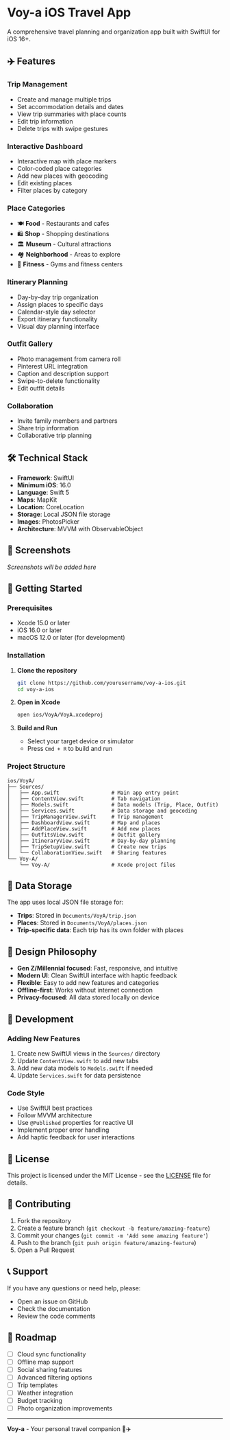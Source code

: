 # Voy-a iOS Travel App

A comprehensive travel planning and organization app built with SwiftUI for iOS 16+.

## ✈️ Features

### Trip Management
- Create and manage multiple trips
- Set accommodation details and dates
- View trip summaries with place counts
- Edit trip information
- Delete trips with swipe gestures

### Interactive Dashboard
- Interactive map with place markers
- Color-coded place categories
- Add new places with geocoding
- Edit existing places
- Filter places by category

### Place Categories
- 🍽️ **Food** - Restaurants and cafes
- 🛍️ **Shop** - Shopping destinations
- 🏛️ **Museum** - Cultural attractions
- 🏘️ **Neighborhood** - Areas to explore
- 💪 **Fitness** - Gyms and fitness centers

### Itinerary Planning
- Day-by-day trip organization
- Assign places to specific days
- Calendar-style day selector
- Export itinerary functionality
- Visual day planning interface

### Outfit Gallery
- Photo management from camera roll
- Pinterest URL integration
- Caption and description support
- Swipe-to-delete functionality
- Edit outfit details

### Collaboration
- Invite family members and partners
- Share trip information
- Collaborative trip planning

## 🛠️ Technical Stack

- **Framework**: SwiftUI
- **Minimum iOS**: 16.0
- **Language**: Swift 5
- **Maps**: MapKit
- **Location**: CoreLocation
- **Storage**: Local JSON file storage
- **Images**: PhotosPicker
- **Architecture**: MVVM with ObservableObject

## 📱 Screenshots

*Screenshots will be added here*

## 🚀 Getting Started

### Prerequisites
- Xcode 15.0 or later
- iOS 16.0 or later
- macOS 12.0 or later (for development)

### Installation

1. **Clone the repository**
   ```bash
   git clone https://github.com/yourusername/voy-a-ios.git
   cd voy-a-ios
   ```

2. **Open in Xcode**
   ```bash
   open ios/VoyA/VoyA.xcodeproj
   ```

3. **Build and Run**
   - Select your target device or simulator
   - Press `Cmd + R` to build and run

### Project Structure

```
ios/VoyA/
├── Sources/
│   ├── App.swift                 # Main app entry point
│   ├── ContentView.swift         # Tab navigation
│   ├── Models.swift              # Data models (Trip, Place, Outfit)
│   ├── Services.swift            # Data storage and geocoding
│   ├── TripManagerView.swift     # Trip management
│   ├── DashboardView.swift       # Map and places
│   ├── AddPlaceView.swift        # Add new places
│   ├── OutfitsView.swift         # Outfit gallery
│   ├── ItineraryView.swift       # Day-by-day planning
│   ├── TripSetupView.swift       # Create new trips
│   └── CollaborationView.swift   # Sharing features
└── Voy-A/
    └── Voy-A/                    # Xcode project files
```

## 💾 Data Storage

The app uses local JSON file storage for:
- **Trips**: Stored in `Documents/VoyA/trip.json`
- **Places**: Stored in `Documents/VoyA/places.json`
- **Trip-specific data**: Each trip has its own folder with places

## 🎨 Design Philosophy

- **Gen Z/Millennial focused**: Fast, responsive, and intuitive
- **Modern UI**: Clean SwiftUI interface with haptic feedback
- **Flexible**: Easy to add new features and categories
- **Offline-first**: Works without internet connection
- **Privacy-focused**: All data stored locally on device

## 🔧 Development

### Adding New Features
1. Create new SwiftUI views in the `Sources/` directory
2. Update `ContentView.swift` to add new tabs
3. Add new data models to `Models.swift` if needed
4. Update `Services.swift` for data persistence

### Code Style
- Use SwiftUI best practices
- Follow MVVM architecture
- Use `@Published` properties for reactive UI
- Implement proper error handling
- Add haptic feedback for user interactions

## 📄 License

This project is licensed under the MIT License - see the [LICENSE](LICENSE) file for details.

## 🤝 Contributing

1. Fork the repository
2. Create a feature branch (`git checkout -b feature/amazing-feature`)
3. Commit your changes (`git commit -m 'Add some amazing feature'`)
4. Push to the branch (`git push origin feature/amazing-feature`)
5. Open a Pull Request

## 📞 Support

If you have any questions or need help, please:
- Open an issue on GitHub
- Check the documentation
- Review the code comments

## 🎯 Roadmap

- [ ] Cloud sync functionality
- [ ] Offline map support
- [ ] Social sharing features
- [ ] Advanced filtering options
- [ ] Trip templates
- [ ] Weather integration
- [ ] Budget tracking
- [ ] Photo organization improvements

---

**Voy-a** - Your personal travel companion 🧳✈️
